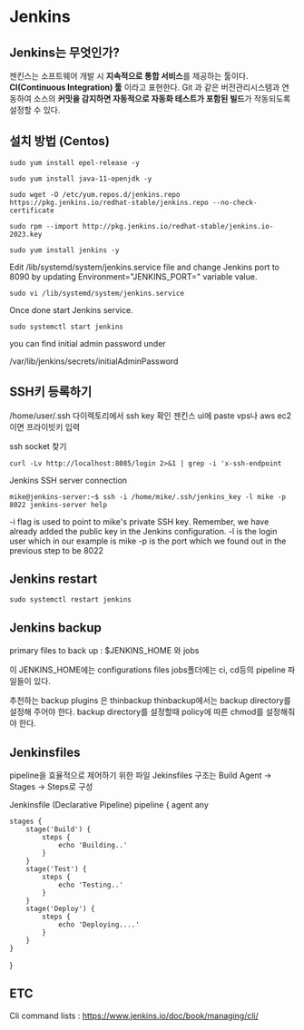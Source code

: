 # Jenkins
## Jenkins는 무엇인가?
젠킨스는 소프트웨어 개발 시 **지속적으로 통합 서비스**를 제공하는 툴이다. **CI(Continuous Integration) 툴** 이라고 표현한다. Git 과 같은 버전관리시스템과 연동하여 소스의 **커밋을 감지하면 자동적으로 자동화 테스트가 포함된 빌드**가 작동되도록 설정할 수 있다.


## 설치 방법 (Centos)
`sudo yum install epel-release -y`

`sudo yum install java-11-openjdk -y`

`sudo wget -O /etc/yum.repos.d/jenkins.repo https://pkg.jenkins.io/redhat-stable/jenkins.repo --no-check-certificate`

`sudo rpm --import http://pkg.jenkins.io/redhat-stable/jenkins.io-2023.key`

`sudo yum install jenkins -y`

Edit /lib/systemd/system/jenkins.service file and change Jenkins port to 8090 by updating Environment="JENKINS_PORT=" variable value.

`sudo vi /lib/systemd/system/jenkins.service`

Once done start Jenkins service.

`sudo systemctl start jenkins`

you can find initial admin password under

/var/lib/jenkins/secrets/initialAdminPassword

## SSH키 등록하기
/home/user/.ssh 다이렉토리에서 ssh key 확인 젠킨스 ui에 paste
vps나 aws ec2이면 프라이빗키 입력

ssh socket 찾기

`curl -Lv http://localhost:8085/login 2>&1 | grep -i 'x-ssh-endpoint`

Jenkins SSH server connection

`mike@jenkins-server:~$ ssh -i /home/mike/.ssh/jenkins_key -l mike -p 8022 jenkins-server help`

-i flag is used to point to mike's private SSH key. Remember, we have already added the public key in the Jenkins configuration.
-l is the login user which in our example is mike
-p is the port which we found out in the previous step to be 8022

## Jenkins restart
`sudo systemctl restart jenkins`

## Jenkins backup

primary files to back up : $JENKINS_HOME 와 jobs

이 JENKINS_HOME에는 configurations files
jobs폴더에는 ci, cd등의 pipeline 파일들이 있다.

추천하는 backup plugins 은 thinbackup
thinbackup에서는 backup directory를 설정해 주어야 한다.
backup directory를 설정할때 policy에 따른 chmod를 설정해줘야 한다.

## Jenkinsfiles
pipeline을 효율적으로 제어하기 위한 파일
Jekinsfiles 구조는
Build Agent -> Stages -> Steps로 구성

Jenkinsfile (Declarative Pipeline)
pipeline {
    agent any

    stages {
        stage('Build') {
            steps {
                echo 'Building..'
            }
        }
        stage('Test') {
            steps {
                echo 'Testing..'
            }
        }
        stage('Deploy') {
            steps {
                echo 'Deploying....'
            }
        }
    }
}



## ETC
Cli command lists :
https://www.jenkins.io/doc/book/managing/cli/